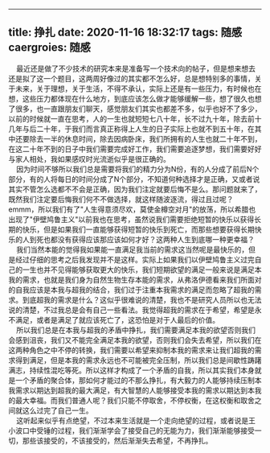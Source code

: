 <!--
 * @Descripttion: 
 * @version: 1.0版本
 * @Author: Frank.Wu
 * @Date: 2020-11-16 18:32:17
 * @LastEditors: Frank.Wu
 * @LastEditTime: 2020-11-23 23:58:29
-->
---
title: 挣扎
date: 2020-11-16 18:32:17
tags: 随感
caergroies: 随感
---
&nbsp;&nbsp;&nbsp;&nbsp;最近还是做了不少技术的研究本来是准备写一个技术向的帖子，但是想来想去还是拟了这一个题目，这两周好像过的其实都不怎么好，总是想特别多的事情，关于未来，关于理想，关于生活，不得不承认，实际上还是有一些压力，有时候也在想，这些压力都体现在什么地方，到底应该怎么做才能够缓解一些，想了很久也想了很多，也一直跟朋友们聊天，感觉朋友们其实也都差不多，似乎也好不了多少，以前的时候就一直在思考，人的一生也就短短七八十年，长不过九十年，除去前十几年与后二十年，于我们而言真正称得上人生的日子实际上也就不到五十年，在其中还要除去一半的休息时间，除去因病卧床，我们所拥有的人生也就二十年不到，在这二十年不到的日子中我们需要完成好工作，我们需要追逐梦想，我们需要好好与家人相处，我如果感叹时光流逝似乎是很正确的。  
&nbsp;&nbsp;&nbsp;&nbsp;因为时间不够所以我们总是需要将我们的精力分为N份，有的人分成了前后N个部分，有的人将每日的时间分成了N个部分，不知道何种选择才是正确，又或者说其实不管怎么选都不不会是正确，因为我们注定就要后悔不是么。那问题就来了，既然我们注定要后悔我们何不不做选择，就这样随波逐流，得过且过呢？emmm，所以我们有了"人生得意须尽欢，莫使金樽空对月"的放荡，所以希腊也出现了"伊壁鸠鲁主义"以前我也在思考，虽然说我们需要拒绝短暂的快乐以获得长期的快乐，但是如果我们一直能够获得短暂的快乐到死亡，而那些想要获得长期快乐的人到死也都没有获得应该那应该如何才好？这两种人生到底哪一种更幸福？  
&nbsp;&nbsp;&nbsp;&nbsp;我们当然本能的觉得我如果能一直满足我当前的需求这当然呢是最快乐的，但是经过仔细的思考之后我发现并不是这样。实际上如果我们以伊壁鸠鲁主义过完自己的一生也并不见得能够获取更大的快乐，我们短期欲望的满足一般来说是满足本我的需求，也就是我们身为自然生物生存本能的需求，从弗洛伊德看来我们所面对的自我应该是本我与超我的结合，我们过于注重本我需求的满足而忽略了超我的需求。到底超我的需求是什么？这似乎很难说的清楚，我也不是研究人员所以也无法说的清楚，不过我总是会有自己一些看法。我觉得超我的需求在于希望，希望是永不满足，或者是满足了就应该死亡了，这恐怕是对于人最后的价值。  
&nbsp;&nbsp;&nbsp;&nbsp;所以我们总是在本我与超我的矛盾中挣扎，我们需要满足本我的欲望否则我们会感到沮丧，我们又不能完全满足本我的欲望，否则我们会失去希望，所以我们在这两种角色之中不停的转换，我们需要以希望来抑制本我的需求来让我们超我的需求得到满足，但是本我的需求永远也不可能被完全压制，所以我们总是间歇性踌躇满志，持续性混吃等死。所以这样才构成了一个矛盾的自我，所以其实我们本身就是一个矛盾的聚合体，那如何才能过的不那么挣扎，有大毅力的人能够持续压制本我需求以期达到超我的最大满足，有大智慧的人能够接受本我的需求以期达到本我的最大幸福。而我们普通人呢？我们只能不停取舍，不停权衡，在这权衡和取舍之间就这么过完了自己一生。  
&nbsp;&nbsp;&nbsp;&nbsp;这听起来似乎有点绝望，不过本来生活就是一个走向绝望的过程，或者说是王小波口中受锤的过程，我们渐渐学会了接受自己的无能为力，我们渐渐能够接受一切，那些该接受的，不该接受的，然后渐渐失去希望，不再挣扎。